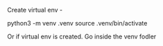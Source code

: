 Create virtual env - 

python3 -m venv .venv
source .venv/bin/activate

Or if virtual env is created. Go inside the venv fodler